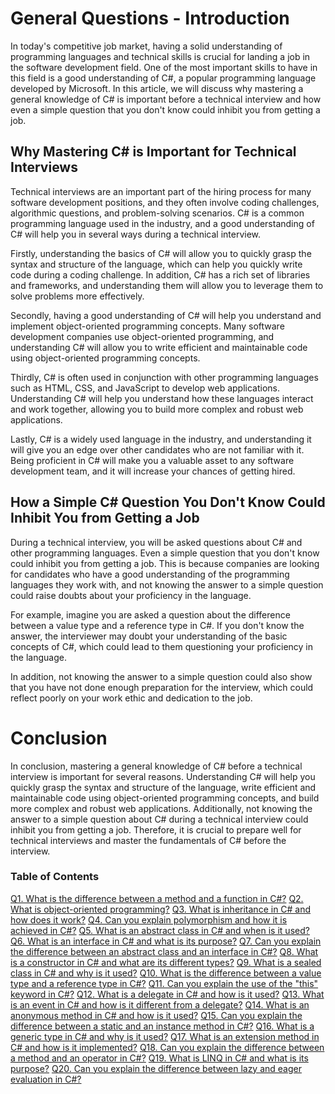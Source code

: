 # General Questions - Introduction


In today's competitive job market, having a solid understanding of programming languages and technical skills is crucial for landing a job in the software development field. One of the most important skills to have in this field is a good understanding of C#, a popular programming language developed by Microsoft. In this article, we will discuss why mastering a general knowledge of C# is important before a technical interview and how even a simple question that you don't know could inhibit you from getting a job.

## Why Mastering C# is Important for Technical Interviews

Technical interviews are an important part of the hiring process for many software development positions, and they often involve coding challenges, algorithmic questions, and problem-solving scenarios. C# is a common programming language used in the industry, and a good understanding of C# will help you in several ways during a technical interview.

Firstly, understanding the basics of C# will allow you to quickly grasp the syntax and structure of the language, which can help you quickly write code during a coding challenge. In addition, C# has a rich set of libraries and frameworks, and understanding them will allow you to leverage them to solve problems more effectively.

Secondly, having a good understanding of C# will help you understand and implement object-oriented programming concepts. Many software development companies use object-oriented programming, and understanding C# will allow you to write efficient and maintainable code using object-oriented programming concepts.

Thirdly, C# is often used in conjunction with other programming languages such as HTML, CSS, and JavaScript to develop web applications. Understanding C# will help you understand how these languages interact and work together, allowing you to build more complex and robust web applications.

Lastly, C# is a widely used language in the industry, and understanding it will give you an edge over other candidates who are not familiar with it. Being proficient in C# will make you a valuable asset to any software development team, and it will increase your chances of getting hired.

## How a Simple C# Question You Don't Know Could Inhibit You from Getting a Job

During a technical interview, you will be asked questions about C# and other programming languages. Even a simple question that you don't know could inhibit you from getting a job. This is because companies are looking for candidates who have a good understanding of the programming languages they work with, and not knowing the answer to a simple question could raise doubts about your proficiency in the language.

For example, imagine you are asked a question about the difference between a value type and a reference type in C#. If you don't know the answer, the interviewer may doubt your understanding of the basic concepts of C#, which could lead to them questioning your proficiency in the language.

In addition, not knowing the answer to a simple question could also show that you have not done enough preparation for the interview, which could reflect poorly on your work ethic and dedication to the job.

# Conclusion

In conclusion, mastering a general knowledge of C# before a technical interview is important for several reasons. Understanding C# will help you quickly grasp the syntax and structure of the language, write efficient and maintainable code using object-oriented programming concepts, and build more complex and robust web applications. Additionally, not knowing the answer to a simple question about C# during a technical interview could inhibit you from getting a job. Therefore, it is crucial to prepare well for technical interviews and master the fundamentals of C# before the interview.

### Table of Contents
[Q1. What is the difference between a method and a function in C#?](https://github.com/rcallaby/CSharp-Interview-Questions/blob/main/General-Questions/GQ-Question1.md)
[Q2. What is object-oriented programming?](https://github.com/rcallaby/CSharp-Interview-Questions/blob/main/General-Questions/GQ-Question2.md)
[Q3. What is inheritance in C# and how does it work?](https://github.com/rcallaby/CSharp-Interview-Questions/blob/main/General-Questions/GQ-Question3.md)
[Q4. Can you explain polymorphism and how it is achieved in C#?](https://github.com/rcallaby/CSharp-Interview-Questions/blob/main/General-Questions/GQ-Question4.md)
[Q5. What is an abstract class in C# and when is it used?](https://github.com/rcallaby/CSharp-Interview-Questions/blob/main/General-Questions/GQ-Question5.md)
[Q6. What is an interface in C# and what is its purpose?](https://github.com/rcallaby/CSharp-Interview-Questions/blob/main/General-Questions/GQ-Question6.md)
[Q7. Can you explain the difference between an abstract class and an interface in C#?](https://github.com/rcallaby/CSharp-Interview-Questions/blob/main/General-Questions/GQ-Question7.md)
[Q8. What is a constructor in C# and what are its different types?](https://github.com/rcallaby/CSharp-Interview-Questions/blob/main/General-Questions/GQ-Question8.md)
[Q9. What is a sealed class in C# and why is it used?](https://github.com/rcallaby/CSharp-Interview-Questions/blob/main/General-Questions/GQ-Question9.md)
[Q10. What is the difference between a value type and a reference type in C#?](https://github.com/rcallaby/CSharp-Interview-Questions/blob/main/General-Questions/GQ-Question10.md)
[Q11. Can you explain the use of the "this" keyword in C#?](https://github.com/rcallaby/CSharp-Interview-Questions/blob/main/General-Questions/GQ-Question11.md)
[Q12. What is a delegate in C# and how is it used?](https://github.com/rcallaby/CSharp-Interview-Questions/blob/main/General-Questions/GQ-Question12.md)
[Q13. What is an event in C# and how is it different from a delegate?](https://github.com/rcallaby/CSharp-Interview-Questions/blob/main/General-Questions/GQ-Question13.md)
[Q14. What is an anonymous method in C# and how is it used?](https://github.com/rcallaby/CSharp-Interview-Questions/blob/main/General-Questions/GQ-Question14.md)
[Q15. Can you explain the difference between a static and an instance method in C#?](https://github.com/rcallaby/CSharp-Interview-Questions/blob/main/General-Questions/GQ-Question15.md)
[Q16. What is a generic type in C# and why is it used?](https://github.com/rcallaby/CSharp-Interview-Questions/blob/main/General-Questions/GQ-Question16.md)
[Q17. What is an extension method in C# and how is it implemented?](https://github.com/rcallaby/CSharp-Interview-Questions/blob/main/General-Questions/GQ-Question17.md)
[Q18. Can you explain the difference between a method and an operator in C#?](https://github.com/rcallaby/CSharp-Interview-Questions/blob/main/General-Questions/GQ-Question18.md)
[Q19. What is LINQ in C# and what is its purpose?](https://github.com/rcallaby/CSharp-Interview-Questions/blob/main/General-Questions/GQ-Question19.md)
[Q20. Can you explain the difference between lazy and eager evaluation in C#?](https://github.com/rcallaby/CSharp-Interview-Questions/blob/main/General-Questions/GQ-Question20.md)